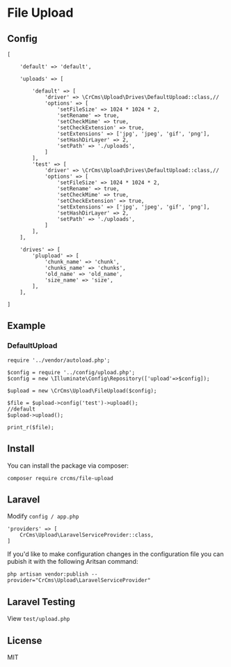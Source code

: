 # File Upload

## Config

```
[

    'default' => 'default',

    'uploads' => [

        'default' => [
            'driver' => \CrCms\Upload\Drives\DefaultUpload::class,//
            'options' => [
                'setFileSize' => 1024 * 1024 * 2,
                'setRename' => true,
                'setCheckMime' => true,
                'setCheckExtension' => true,
                'setExtensions' => ['jpg', 'jpeg', 'gif', 'png'],
                'setHashDirLayer' => 2,
                'setPath' => './uploads',
            ]
        ],
        'test' => [
            'driver' => \CrCms\Upload\Drives\DefaultUpload::class,//
            'options' => [
                'setFileSize' => 1024 * 1024 * 2,
                'setRename' => true,
                'setCheckMime' => true,
                'setCheckExtension' => true,
                'setExtensions' => ['jpg', 'jpeg', 'gif', 'png'],
                'setHashDirLayer' => 2,
                'setPath' => './uploads',
            ]
        ],
    ],

    'drives' => [
        'plupload' => [
            'chunk_name' => 'chunk',
            'chunks_name' => 'chunks',
            'old_name' => 'old_name',
            'size_name' => 'size',
        ],
    ],

]

```

## Example

### DefaultUpload

```
require '../vendor/autoload.php';

$config = require '../config/upload.php';
$config = new \Illuminate\Config\Repository(['upload'=>$config]);

$upload = new \CrCms\Upload\FileUpload($config);

$file = $upload->config('test')->upload();
//default
$upload->upload();

print_r($file);
```

## Install

You can install the package via composer:

```
composer require crcms/file-upload
```

## Laravel

Modify ``config / app.php``

```
'providers' => [
    CrCms\Upload\LaravelServiceProvider::class,
]

```

If you'd like to make configuration changes in the configuration file you can pubish it with the following Aritsan command:
```
php artisan vendor:publish --provider="CrCms\Upload\LaravelServiceProvider"
```

## Laravel Testing

View ``test/upload.php``

## License
MIT
